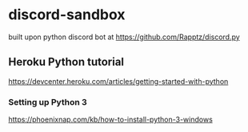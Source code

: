 # discord-sandbox
built upon python discord bot at https://github.com/Rapptz/discord.py

## Heroku Python tutorial
https://devcenter.heroku.com/articles/getting-started-with-python

### Setting up Python 3
https://phoenixnap.com/kb/how-to-install-python-3-windows